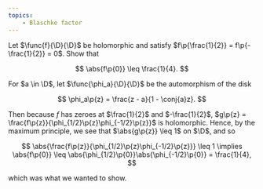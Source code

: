 ```yaml
---
topics:
    - Blaschke factor
---
```


<problem>

Let $\func{f}{\D}{\D}$ be holomorphic and satisfy $f\p{\frac{1}{2}} = f\p{-\frac{1}{2}} = 0$. Show that

$$
\abs{f\p{0}} \leq \frac{1}{4}.
$$

</problem>

<solution>

For $a \in \D$, let $\func{\phi_a}{\D}{\D}$ be the automorphism of the disk

$$
\phi_a\p{z} = \frac{z - a}{1 - \conj{a}z}.
$$

Then because $f$ has zeroes at $\frac{1}{2}$ and $-\frac{1}{2}$, $g\p{z} = \frac{f\p{z}}{\phi_{1/2}\p{z}\phi_{-1/2}\p{z}}$ is holomorphic. Hence, by the maximum principle, we see that $\abs{g\p{z}} \leq 1$ on $\D$, and so

$$
\abs{\frac{f\p{z}}{\phi_{1/2}\p{z}\phi_{-1/2}\p{z}}}
    \leq 1
\implies
\abs{f\p{0}}
    \leq \abs{\phi_{1/2}\p{0}}\abs{\phi_{-1/2}\p{0}}
    = \frac{1}{4},
$$

which was what we wanted to show.

</solution>

